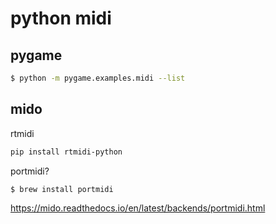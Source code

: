 # python midi

## pygame
```bash
$ python -m pygame.examples.midi --list
```

## mido

rtmidi
```bash
pip install rtmidi-python
```

portmidi?
```bash
$ brew install portmidi
```

https://mido.readthedocs.io/en/latest/backends/portmidi.html